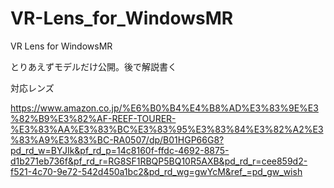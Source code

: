 # VR-Lens_for_WindowsMR
VR Lens for WindowsMR


とりあえずモデルだけ公開。後で解説書く




対応レンズ

https://www.amazon.co.jp/%E6%B0%B4%E4%B8%AD%E3%83%9E%E3%82%B9%E3%82%AF-REEF-TOURER-%E3%83%AA%E3%83%BC%E3%83%95%E3%83%84%E3%82%A2%E3%83%A9%E3%83%BC-RA0507/dp/B01HGP66G8?pd_rd_w=BYJIk&pf_rd_p=14c8160f-ffdc-4692-8875-d1b271eb736f&pf_rd_r=RG8SF1RBQP5BQ10R5AXB&pd_rd_r=cee859d2-f521-4c70-9e72-542d450a1bc2&pd_rd_wg=gwYcM&ref_=pd_gw_wish
